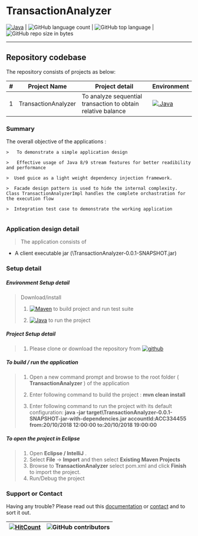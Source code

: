 # TransactionAnalyzer


[![Java](https://img.shields.io/badge/Java-java-blue.svg?style=plastic)](https://www.oracle.com/java/technologies/javase-jdk8-downloads.html) | ![GitHub language count](https://img.shields.io/github/languages/count/BinayTripathi/ServiceVictoria-ChildrenInQueue.svg) | ![GitHub top language](https://img.shields.io/github/languages/top/BinayTripathi/ServiceVictoria-ChildrenInQueue.svg) |![GitHub repo size in bytes](https://img.shields.io/github/repo-size/BinayTripathi/ServiceVictoria-ChildrenInQueue.svg) 


---------------------------------------

## Repository codebase
 
The repository consists of projects as below:


| # |Project Name | Project detail| Environment |
| ---| ---  | ---            | --- |
| 1 | TransactionAnalyzer| To analyze sequential transaction to obtain relative balance| [![.Java](https://img.shields.io/badge/Java-16-blue.svg?style=plastic)](https://start.spring.io/)|

### Summary

The overall objective of the applications :
```
>   To demonstrate a simple application design

>   Effective usage of Java 8/9 stream features for better readibility and performance

>  Used guice as a light weight dependency injection framework.
 
>  Facade design pattern is used to hide the internal complexity. Class TransactionAnalyzerImpl handles the complete orchastration for the execution flow
  
>  Integration test case to demonstrate the working application


```


### Application design detail

>   The application consists of 
*  A client executable jar (\TransactionAnalyzer-0.0.1-SNAPSHOT.jar)

### Setup detail

##### Environment Setup detail

> Download/install   	
>	1.	[![Maven](https://img.shields.io/badge/Mavan-3.6.3-blue.svg?style=plastic)](https://maven.apache.org/download.cgi) to build project and run test suite
>   
>   2. [![Java](https://img.shields.io/badge/Java-16_-blue.svg?style=plastic)](https://www.oracle.com/java/technologies/javase-jdk16-downloads.html) to run the project
>   

##### Project Setup detail

>   1. Please clone or download the repository from [![github](https://img.shields.io/badge/git-hub-blue.svg?style=plastic)](https://github.com/BinayTripathi/TransactionAnalyzer) 
>   
#####  To build / run the application

>   1. Open a new command prompt and browse to the root folder ( **TransactionAnalyzer** ) of the application 
>   
>   2. Enter following command to build the project : **mvn clean install** 
>   
>   3. Enter following command to run the project with its default configuration: **java -jar target\TransactionAnalyzer-0.0.1-SNAPSHOT-jar-with-dependencies.jar accountId:ACC334455 from:20/10/2018 12:00:00 to:20/10/2018 19:00:00**
>   
##### To open the project in Eclipse
>   1. Open **Eclipse / IntelliJ** .
>   2. Select **File** ->  **Import** and then select **Existing Maven Projects**
>   3. Browse to  **TransactionAnalyzer** select pom.xml and click **Finish** to import the project.
>   4. Run/Debug the project

### Support or Contact

Having any trouble? Please read out this [documentation](https://github.com/BinayTripathi/AccountBrowser/blob/master/README.md) or [contact](mailto:binay.mckv@gmail.com) and to sort it out.

  [![HitCount](http://hits.dwyl.com/BinayTripathi/TransactionAnalyzer.svg)](http://hits.dwyl.com/BinayTripathi/AccountBrowser) | ![GitHub contributors](https://img.shields.io/github/contributors/BinayTripathi/AccountBrowser)|
 | --- | --- |



